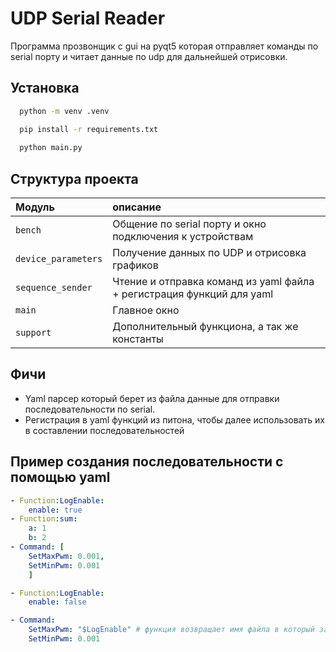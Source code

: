 
# UDP Serial Reader 

Программа прозвонщик с gui на pyqt5 которая отправляет команды по serial порту и читает данные по udp  для дальнейшей отрисовки.


## Установка


```bash
  python -m venv .venv 

  pip install -r requirements.txt
  
  python main.py
```
    
## Структура проекта


| Модуль |  описание               |
| :-------- |  :------------------------- |
| `bench` |  Общение по serial порту и окно подключения к устройствам |
| `device_parameters` |  Получение данных по UDP и отрисовка графиков |
| `sequence_sender` | Чтение и отправка команд из yaml файла + регистрация функций для yaml|
| `main` | Главное окно  |
| `support` |  Дополнительный функциона, а так же константы |


## Фичи

- Yaml парсер который берет из файла данные для отправки последовательности по serial. 
- Регистрация в yaml функций из питона, чтобы далее использовать их в составлении последовательностей


## Пример создания последовательности с помощью yaml 

```yaml
- Function:LogEnable:
    enable: true
- Function:sum:
    a: 1
    b: 2
- Command: [
    SetMaxPwm: 0.001,
    SetMinPwm: 0.001
    ]

- Function:LogEnable:
    enable: false

- Command:
    SetMaxPwm: "$LogEnable" # функция возвращает имя файла в который записалось логирование
    SetMinPwm: 0.001

```

